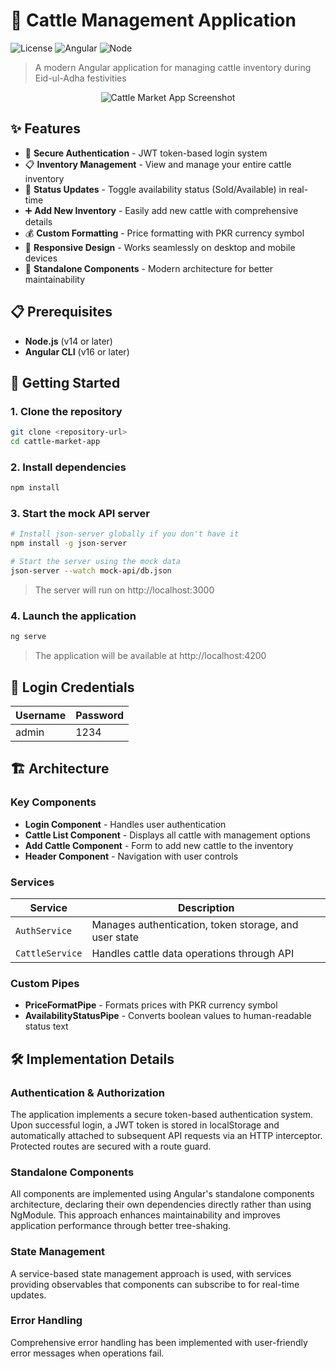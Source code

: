 # 🐂 Cattle Management Application

![License](https://img.shields.io/badge/license-MIT-blue.svg)
![Angular](https://img.shields.io/badge/Angular-v16+-dd0031.svg)
![Node](https://img.shields.io/badge/Node-v14+-339933.svg)

> A modern Angular application for managing cattle inventory during Eid-ul-Adha festivities

<p align="center">
  <img src="/api/placeholder/800/400" alt="Cattle Market App Screenshot" />
</p>

## ✨ Features

- 🔐 **Secure Authentication** - JWT token-based login system
- 📋 **Inventory Management** - View and manage your entire cattle inventory
- 🔄 **Status Updates** - Toggle availability status (Sold/Available) in real-time
- ➕ **Add New Inventory** - Easily add new cattle with comprehensive details
- 💰 **Custom Formatting** - Price formatting with PKR currency symbol
- 📱 **Responsive Design** - Works seamlessly on desktop and mobile devices
- 🧩 **Standalone Components** - Modern architecture for better maintainability

## 📋 Prerequisites

- **Node.js** (v14 or later)
- **Angular CLI** (v16 or later)

## 🚀 Getting Started

### 1. Clone the repository

```bash
git clone <repository-url>
cd cattle-market-app
```

### 2. Install dependencies

```bash
npm install
```

### 3. Start the mock API server

```bash
# Install json-server globally if you don't have it
npm install -g json-server

# Start the server using the mock data
json-server --watch mock-api/db.json
```

> The server will run on http://localhost:3000

### 4. Launch the application

```bash
ng serve
```

> The application will be available at http://localhost:4200

## 🔑 Login Credentials

| Username | Password |
|----------|----------|
| admin    | 1234     |

## 🏗️ Architecture

### Key Components

- **Login Component** - Handles user authentication
- **Cattle List Component** - Displays all cattle with management options
- **Add Cattle Component** - Form to add new cattle to the inventory
- **Header Component** - Navigation with user controls

### Services

| Service | Description |
|---------|-------------|
| `AuthService` | Manages authentication, token storage, and user state |
| `CattleService` | Handles cattle data operations through API |

### Custom Pipes

- **PriceFormatPipe** - Formats prices with PKR currency symbol
- **AvailabilityStatusPipe** - Converts boolean values to human-readable status text

## 🛠️ Implementation Details

### Authentication & Authorization

The application implements a secure token-based authentication system. Upon successful login, a JWT token is stored in localStorage and automatically attached to subsequent API requests via an HTTP interceptor. Protected routes are secured with a route guard.

### Standalone Components

All components are implemented using Angular's standalone components architecture, declaring their own dependencies directly rather than using NgModule. This approach enhances maintainability and improves application performance through better tree-shaking.

### State Management

A service-based state management approach is used, with services providing observables that components can subscribe to for real-time updates.

### Error Handling

Comprehensive error handling has been implemented with user-friendly error messages when operations fail.
